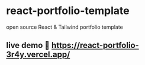 # react-portfolio-template
 open source React & Tailwind portfolio template 
 



## live demo 🥰 https://react-portfolio-3r4y.vercel.app/

